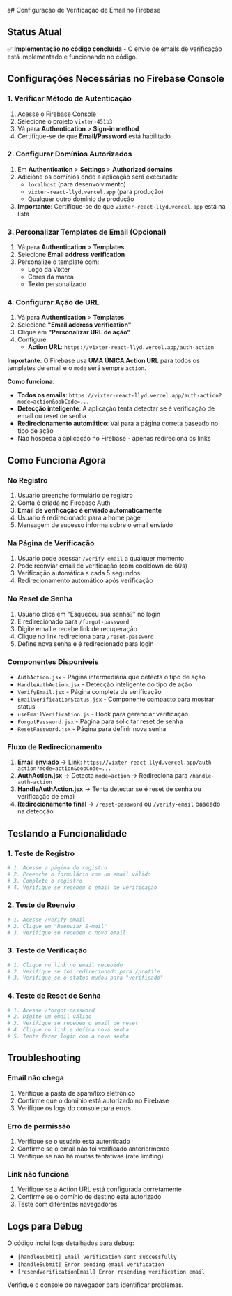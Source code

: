a# Configuração de Verificação de Email no Firebase

## Status Atual
✅ **Implementação no código concluída** - O envio de emails de verificação está implementado e funcionando no código.

## Configurações Necessárias no Firebase Console

### 1. Verificar Método de Autenticação
1. Acesse o [Firebase Console](https://console.firebase.google.com/)
2. Selecione o projeto `vixter-451b3`
3. Vá para **Authentication** > **Sign-in method**
4. Certifique-se de que **Email/Password** está habilitado

### 2. Configurar Domínios Autorizados
1. Em **Authentication** > **Settings** > **Authorized domains**
2. Adicione os domínios onde a aplicação será executada:
   - `localhost` (para desenvolvimento)
   - `vixter-react-llyd.vercel.app` (para produção)
   - Qualquer outro domínio de produção
3. **Importante**: Certifique-se de que `vixter-react-llyd.vercel.app` está na lista

### 3. Personalizar Templates de Email (Opcional)
1. Vá para **Authentication** > **Templates**
2. Selecione **Email address verification**
3. Personalize o template com:
   - Logo da Vixter
   - Cores da marca
   - Texto personalizado

### 4. Configurar Ação de URL
1. Vá para **Authentication** > **Templates**
2. Selecione **"Email address verification"**
3. Clique em **"Personalizar URL de ação"**
4. Configure:
   - **Action URL**: `https://vixter-react-llyd.vercel.app/auth-action`

**Importante**: O Firebase usa **UMA ÚNICA Action URL** para todos os templates de email e o `mode` será sempre `action`.

**Como funciona**: 
- **Todos os emails**: `https://vixter-react-llyd.vercel.app/auth-action?mode=action&oobCode=...`
- **Detecção inteligente**: A aplicação tenta detectar se é verificação de email ou reset de senha
- **Redirecionamento automático**: Vai para a página correta baseado no tipo de ação
- Não hospeda a aplicação no Firebase - apenas redireciona os links

## Como Funciona Agora

### No Registro
1. Usuário preenche formulário de registro
2. Conta é criada no Firebase Auth
3. **Email de verificação é enviado automaticamente**
4. Usuário é redirecionado para a home page
5. Mensagem de sucesso informa sobre o email enviado

### Na Página de Verificação
1. Usuário pode acessar `/verify-email` a qualquer momento
2. Pode reenviar email de verificação (com cooldown de 60s)
3. Verificação automática a cada 5 segundos
4. Redirecionamento automático após verificação

### No Reset de Senha
1. Usuário clica em "Esqueceu sua senha?" no login
2. É redirecionado para `/forgot-password`
3. Digite email e recebe link de recuperação
4. Clique no link redireciona para `/reset-password`
5. Define nova senha e é redirecionado para login

### Componentes Disponíveis
- `AuthAction.jsx` - Página intermediária que detecta o tipo de ação
- `HandleAuthAction.jsx` - Detecção inteligente do tipo de ação
- `VerifyEmail.jsx` - Página completa de verificação
- `EmailVerificationStatus.jsx` - Componente compacto para mostrar status
- `useEmailVerification.js` - Hook para gerenciar verificação
- `ForgotPassword.jsx` - Página para solicitar reset de senha
- `ResetPassword.jsx` - Página para definir nova senha

### Fluxo de Redirecionamento
1. **Email enviado** → Link: `https://vixter-react-llyd.vercel.app/auth-action?mode=action&oobCode=...`
2. **AuthAction.jsx** → Detecta `mode=action` → Redireciona para `/handle-auth-action`
3. **HandleAuthAction.jsx** → Tenta detectar se é reset de senha ou verificação de email
4. **Redirecionamento final** → `/reset-password` ou `/verify-email` baseado na detecção

## Testando a Funcionalidade

### 1. Teste de Registro
```bash
# 1. Acesse a página de registro
# 2. Preencha o formulário com um email válido
# 3. Complete o registro
# 4. Verifique se recebeu o email de verificação
```

### 2. Teste de Reenvio
```bash
# 1. Acesse /verify-email
# 2. Clique em "Reenviar E-mail"
# 3. Verifique se recebeu o novo email
```

### 3. Teste de Verificação
```bash
# 1. Clique no link no email recebido
# 2. Verifique se foi redirecionado para /profile
# 3. Verifique se o status mudou para "verificado"
```

### 4. Teste de Reset de Senha
```bash
# 1. Acesse /forgot-password
# 2. Digite um email válido
# 3. Verifique se recebeu o email de reset
# 4. Clique no link e defina nova senha
# 5. Tente fazer login com a nova senha
```

## Troubleshooting

### Email não chega
1. Verifique a pasta de spam/lixo eletrônico
2. Confirme que o domínio está autorizado no Firebase
3. Verifique os logs do console para erros

### Erro de permissão
1. Verifique se o usuário está autenticado
2. Confirme se o email não foi verificado anteriormente
3. Verifique se não há muitas tentativas (rate limiting)

### Link não funciona
1. Verifique se a Action URL está configurada corretamente
2. Confirme se o domínio de destino está autorizado
3. Teste com diferentes navegadores

## Logs para Debug

O código inclui logs detalhados para debug:
- `[handleSubmit] Email verification sent successfully`
- `[handleSubmit] Error sending email verification`
- `[resendVerificationEmail] Error resending verification email`

Verifique o console do navegador para identificar problemas.
